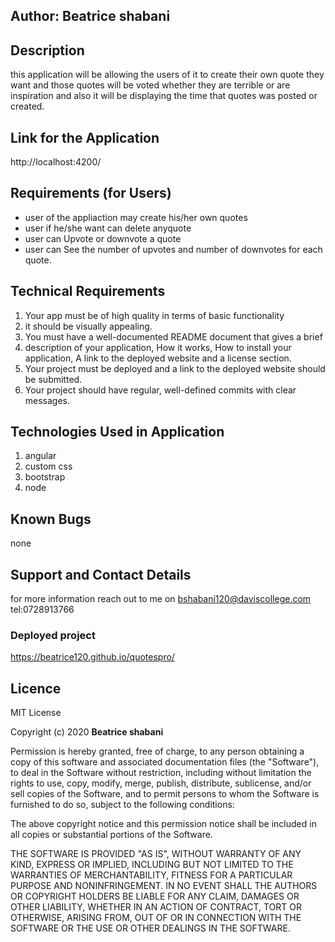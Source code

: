 ## Author: Beatrice shabani 

## Description
this application will be allowing the users of it to create their own quote they want and those quotes will be voted whether they are terrible or are inspiration and also it will be displaying the time that quotes was posted or created.


## Link for the Application 
http://localhost:4200/
## Requirements (for Users)

*  user of the appliaction may create his/her own quotes
* user if he/she want can delete anyquote
* user can Upvote or downvote a quote
* user can See the number of upvotes and number of downvotes for each quote.

## Technical Requirements
1.  Your app must be of high quality in terms of basic functionality 
2. it should be visually appealing.
3. You must have a well-documented README document that gives a brief 
4.  description of your application, How it works, How to install your application, A link to the deployed website and a license section.
5. Your project must be deployed and a link to the deployed website should be submitted.
6. Your project should have regular, well-defined commits with clear messages.



## Technologies Used in Application
1. angular
 2. custom css
 3. bootstrap 
 4. node
## Known Bugs
none


## Support and Contact Details

for more information reach out to me on bshabani120@daviscollege.com
tel:0728913766
### Deployed project
https://beatrice120.github.io/quotespro/

## Licence

MIT License

Copyright (c) 2020 **Beatrice shabani**

Permission is hereby granted, free of charge, to any person obtaining a copy
of this software and associated documentation files (the "Software"), to deal
in the Software without restriction, including without limitation the rights
to use, copy, modify, merge, publish, distribute, sublicense, and/or sell
copies of the Software, and to permit persons to whom the Software is
furnished to do so, subject to the following conditions:

The above copyright notice and this permission notice shall be included in all
copies or substantial portions of the Software.

THE SOFTWARE IS PROVIDED "AS IS", WITHOUT WARRANTY OF ANY KIND, EXPRESS OR
IMPLIED, INCLUDING BUT NOT LIMITED TO THE WARRANTIES OF MERCHANTABILITY,
FITNESS FOR A PARTICULAR PURPOSE AND NONINFRINGEMENT. IN NO EVENT SHALL THE
AUTHORS OR COPYRIGHT HOLDERS BE LIABLE FOR ANY CLAIM, DAMAGES OR OTHER
LIABILITY, WHETHER IN AN ACTION OF CONTRACT, TORT OR OTHERWISE, ARISING FROM,
OUT OF OR IN CONNECTION WITH THE SOFTWARE OR THE USE OR OTHER DEALINGS IN THE
SOFTWARE.
